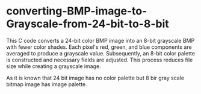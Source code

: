 # converting-BMP-image-to-Grayscale-from-24-bit-to-8-bit

This C code converts a 24-bit color BMP image into an 8-bit grayscale BMP with fewer color shades. Each pixel's red, green, and blue components are averaged to produce a grayscale value. Subsequently, an 8-bit color palette is constructed and necessary fields are adjusted. This process reduces file size while creating a grayscale image.

As it is known that 24 bit image has no color palette but 8 bir gray scale bitmap image has image palette.
